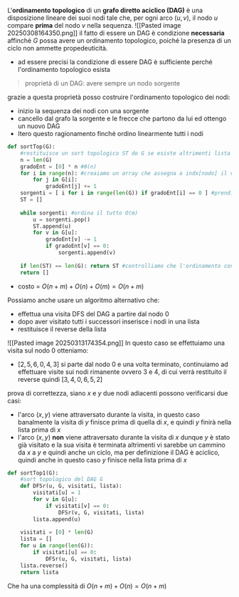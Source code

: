 L'**ordinamento topologico** di un **grafo diretto aciclico (DAG)** è una disposizione lineare dei suoi nodi tale che, per ogni arco $(u,v)$, il nodo $u$ compare **prima** del nodo $v$ nella sequenza.
![[Pasted image 20250308164350.png]]
il fatto di essere un DAG è condizione **necessaria** affinché $G$ possa avere un ordinamento topologico, poiché la presenza di un ciclo non ammette propedeuticità.

- ad essere precisi la condizione di essere DAG è sufficiente perché l'ordinamento topologico esista

>proprietà di un DAG: avere sempre un nodo sorgente

grazie a questa proprietà posso costruire l'ordinamento topologico dei nodi:
- inizio la sequenza dei nodi con una sorgente
- cancello dal grafo la sorgente e le frecce che partono da lui ed ottengo un nuovo DAG
- Itero questo ragionamento finché ordino linearmente tutti i nodi

```python 
def sortTop(G):
	#restituisce un sort topologico ST do G se esiste altrimenti lista vuota
    n = len(G)
    gradoEnt = [0] * n #θ(n)
    for i in range(n): #creaiamo un array che assegna a indx[nodo] il valore di archi entratnti O(m)
        for j in G[i]:
            gradoEnt[j] += 1
    sorgenti = [ i for i in range(len(G)) if gradoEnt[i] == 0 ] #prendiamo i nodi che hanno 0 nell'array (nessun arco entrante) O(n)
    ST = []
    
    while sorgenti: #ordina il tutto O(m)
        u = sorgenti.pop()
        ST.append(u)
        for v in G[u]:
            gradoEnt[v] -= 1
            if gradoEnt[v] == 0:
                sorgenti.append(v)
                
    if len(ST) == len(G): return ST #controlliamo che l'ordinamento contenga tutti i nodi
    return []
```

- costo = $O(n+m)+O(n)+O(m)=O(n+m)$

Possiamo anche usare un algoritmo alternativo che:
- effettua una visita DFS del DAG a partire dal nodo 0
- dopo aver visitato tutti i successori inserisce i nodi in una lista
- restituisce il reverse della lista

![[Pasted image 20250313174354.png]]
In questo caso se effettuiamo una visita sul nodo 0 otteniamo:
- $[2,5,6,0,4,3]$ si parte dal nodo 0 e una volta terminato, continuiamo ad effettuare visite sui nodi rimanente ovvero 3 e 4, di cui verrà restituito il reverse quindi $[3,4,0,6,5,2]$

prova di correttezza, siano $x$ e $y$ due nodi adiacenti possono verificarsi due casi:
- l'arco $(x,y)$ viene attraversato durante la visita, in questo caso banalmente la visita di $y$ finisce prima di quella di $x$, e quindi $y$ finirà nella lista prima di $x$
- l'arco $(x,y)$ **non** viene attraversato durante la visita di $x$ dunque $y$ è stato già visitato e la sua visita è terminata altrimenti vi sarebbe un cammino da $x$ a $y$ e quindi anche un ciclo, ma per definizione il DAG è aciclico, quindi anche in questo caso $y$ finisce nella lista prima di $x$

```python 
def sortTop1(G):
	#sort topologico del DAG G
	def DFSr(u, G, visitati, lista):
		visitati[u] = 1
		for v in G[u]:
			if visitati[v] == 0:
				DFSr(v, G, visitati, lista)
		lista.append(u)
 
	visitati = [0] * len(G)
	lista = []
	for u in range(len(G)):
		if visitati[u] == 0:
			DFSr(u, G, visitati, lista)
	lista.reverse()
	return lista
```
Che ha una complessità di $O(n+m)+O(n)=O(n+m)$